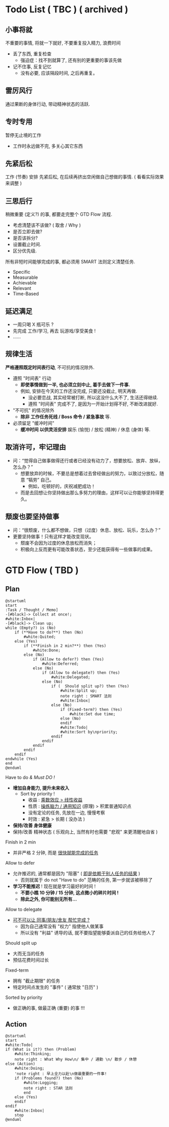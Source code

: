 # Todo List ( TBC ) ( archived )

## 小事将就

不重要的事情, 将就一下就好, 不要重复投入精力, 浪费时间

- 丢了东西, 重复检查
    - 强迫症：找不到就算了, 还有别的更重要的事该先做
- 记不住事, 反复记忆
    - 没有必要, 应该隔段时间, 之后再重复。

## 雷厉风行

通过果断的身体行动, 带动精神状态的活跃.

## 专时专用

暂停无止境的工作

- 工作时永远做不完, 多关心其它东西

## 先紧后松

工作 (节奏) 安排 先紧后松, 在后续再挤出空闲做自己想做的事情.
( 看看实际效果来调整 )

## 三思后行

稍微重要 (定义?) 的事, 都要走完整个 GTD Flow 流程.

- 考虑清楚该不该做? ( 取舍 / Why )
- 是否立即去做?
- 是否该拆分?
- 设置截止时间.
- 区分优先级.

所有非短时间能够完成的事, 都必须用 SMART 法则定义清楚任务.

- Specific
- Measurable
- Achievable
- Relevant
- Time-Based

## 延迟满足

- 一周只喝 X 瓶可乐 ?
- 先完成 工作/学习, 再去 玩游戏/享受美食 !
- ……

## 规律生活

**严格遵照既定时间表行动**, 不可抗的情况除外.

- 遵照 "时间表" 行动
    - **即使事情做到一半, 也必须立刻中止, 着手去做下一件事.**
    - 例如, 安排在今天的工作还没完成, 只要还没截止, 明天再做.
        - 没必要恋战, 其实经常被打断, 所以这没什么大不了, 生活还得继续.
        - 遵照 "时间表" 完成不了, 是因为一开始计划得不好, 不断改进就好.
- "不可抗" 的情况除外
    - **除非 工作任务死线 / Boss 命令 / 紧急事故** 等.
- 必须留足 "缓冲时间"
    - **缓冲时间 以供灵活安排** 娱乐 (愉悦) / 放松 (精神) / 休息 (身体) 等.

## 取消许可，牢记理由

- 问：“觉得自己做事做得还行或者已经没有动力了，想要放松、放弃、放纵，怎么办？”
    - 想要放弃的时候，不要总是想着过去曾经做出的努力，以致过分放松，随意 “犒劳” 自己。
        - 例如，吃顿好的，庆祝减肥成功！
    - 而是去回想让你坚持做出那么多努力的理由，这样可以让你能够坚持得更久。

## 颓废也要坚持做事

- 问：“很颓废，什么都不想做，只想（过度）休息、放松、玩乐，怎么办？”
- 更要坚持做事！只有这样才能改变现状。
    - 颓废不会因为过度的休息放松而消失；
    - 积极向上反而更有可能改善状态，至少还能获得有一些做事的成果。

# GTD Flow ( TBD )

## Plan

```plantuml
@startuml
start
:Task / Thought / Memo]
-[#black]-> Collect at once!;
#white:Inbox|
-[#black]-> Clean up;
while (Empty?) is (No)
    if (**Have to do?**) then (No)
        #white:Quited;
    else (Yes)
        if (**Finish in 2 min?**) then (Yes)
            #white:Done;
        else (No)
            if (Allow to defer?) then (Yes)
                #white:Deferred;
            else (No)
                if (Allow to delegate?) then (Yes)
                    #white:Delegated;
                else (No)
                    if (  Should split up?) then (Yes)
                        #white:Split up;
                        note right : SMART 法则
                        #white:Inbox|
                    else (No)
                        if (Fixed-term?) then (Yes)
                            #white:Set due time;
                        else (No)
                        endif
                        #white:Todo|
                        #white:Sort by\npriority;
                    endif
                endif
            endif
        endif
    endif
endwhile (Yes)
end
@enduml
```

Have to do _& Must DO !_

- **增加自身能力, 提升未来收入**
    - Sort by priority !
        - 收益 : <u>乘数效应 > 线性收益</u>
        - 性质 : <u>操练脑力 / 通用知识</u> (原理) > 积累普通知识点
        - 没有定论的任务, 先放在一边, 慢慢考察
        - 时效 : 紧急 > 长期 ( 没办法 )
- **保持/改善 身体健康**
- 保持/改善 精神状态 ( 乐观向上, 当然有时也需要 "悲观" 来更清醒地自省 )

Finish in 2 min

- 并非严格 2 分钟, 而是 <u>很快就能完成的任务</u>

Allow to defer

- 允许推迟的, 通常都是因为 "阻塞" ( <u>即是依赖于别人任务的结果</u> )
    - 否则就属于 do not "Have to do" 范畴的任务, 第一步就该被移除了
- **学习不能推迟** ! 现在就是学习最好的时间 !
    - **不要小瞧 10 分钟 / 15 分钟, 这点微小的碎片时间 !**
    - **除此之外, 你可能别无所有…**

Allow to delegate

- <u>可不可以让 同事/朋友/舍友 帮忙完成 ?</u>
    - 因为自己通常没有 "权力" 指使他人做某事
    - 所以没有 "利益" 诱导的话, 就不要指望能够委派自己的任务给他人了

Should split up

- 大而无当的任务
- 预估花费时间过长

Fixed-term

- 拥有 "截止期限" 的任务
- 特定时间点发生的 "事件" ( 通常放 "日历" )

Sorted by priority

- 做正确的事, 做最正确 (重要) 的事 !!!

## Action

```plantuml
@startuml
start
#white:Todo|
if (What is it?) then (Problem)
    #white:Thinking;
    note right : What Why How\n/ 集中 / 通勤 \n/ 散步 / 休憩
else (Action)
    #white:Doing;
    'note right : 早上全力以赴\n做最重要的一件事!
    if (Problems found?) then (No)
        #white:Logging;
        note right : STAR 法则
        end
    else (Yes)
    endif
endif
    #white:Inbox|
    stop
@enduml
```
